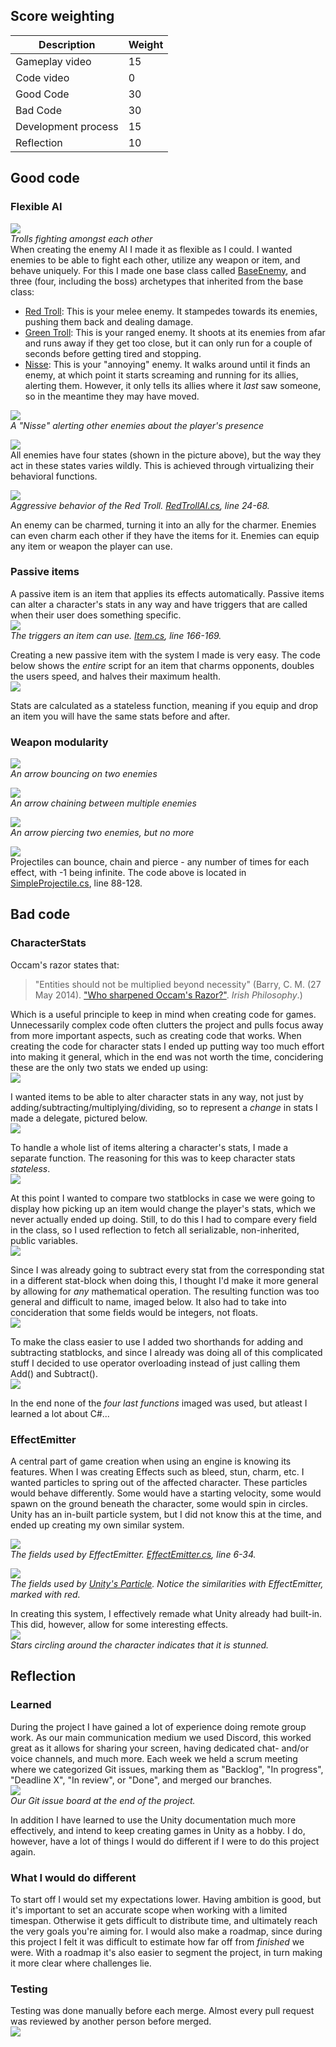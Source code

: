 ## Score weighting
|Description | Weight |
|----|----|
|Gameplay video | 15 |
|Code video | 0 |
|Good Code  | 30 |
|Bad Code | 30 |
|Development process | 15 |
|Reflection | 10 |

## Good code
### Flexible AI
![](https://github.com/AxelJacobsen/FolkHorror/blob/main/Reports/Images/Sequence%2001.gif)<br>
*Trolls fighting amongst each other*<br>
When creating the enemy AI I made it as flexible as I could. I wanted enemies to be able to fight each other, utilize any weapon or item, and behave uniquely. For this I made one base class called [BaseEnemy](../Assets/Scripts/Characters/Enemies/BaseEnemyAI.cs), and three (four, including the boss) archetypes that inherited from the base class:<br>
- [Red Troll](../Assets/Scripts/Characters/Enemies/RedTrollAI.cs): This is your melee enemy. It stampedes towards its enemies, pushing them back and dealing damage.
- [Green Troll](../Assets/Scripts/Characters/Enemies/GreenTrollAI.cs): This is your ranged enemy. It shoots at its enemies from afar and runs away if they get too close, but it can only run for a couple of seconds before getting tired and stopping.
- [Nisse](../Assets/Scripts/Characters/Enemies/NisseAI.cs): This is your "annoying" enemy. It walks around until it finds an enemy, at which point it starts screaming and running for its allies, alerting them. However, it only tells its allies where it *last* saw someone, so in the meantime they may have moved.

![](https://github.com/AxelJacobsen/FolkHorror/blob/main/Reports/Images/Sequence%2001_1.gif)<br>
*A "Nisse" alerting other enemies about the player's presence*<br>

![](https://github.com/AxelJacobsen/FolkHorror/blob/main/Reports/Images/Pasted%20image%2020221212225348.png)<br>
All enemies have four states (shown in the picture above), but the way they act in these states varies wildly. This is achieved through virtualizing their behavioral functions.<br>

![](https://github.com/AxelJacobsen/FolkHorror/blob/main/Reports/Images/Pasted%20image%2020221212225958.png)<br>
*Aggressive behavior of the Red Troll. [RedTrollAI.cs](../Assets/Scripts/Characters/Enemies/RedTrollAI.cs), line 24-68.*<br>

An enemy can be charmed, turning it into an ally for the charmer. Enemies can even charm each other if they have the items for it. Enemies can equip any item or weapon the player can use.<br>

### Passive items
A passive item is an item that applies its effects automatically. Passive items can alter a character's stats in any way and have triggers that are called when their user does something specific.<br>
![](https://github.com/AxelJacobsen/FolkHorror/blob/main/Reports/Images/Pasted%20image%2020221212230945.png)<br>
*The triggers an item can use. [Item.cs](../Assets/Scripts/Items/Item.cs), line 166-169.*<br>

Creating a new passive item with the system I made is very easy. The code below shows the *entire* script for an item that charms opponents, doubles the users speed, and halves their maximum health.<br>
![](https://github.com/AxelJacobsen/FolkHorror/blob/main/Reports/Images/Pasted%20image%2020221212231342.png)<br>

Stats are calculated as a stateless function, meaning if you equip and drop an item you will have the same stats before and after. <br>

### Weapon modularity
![](https://github.com/AxelJacobsen/FolkHorror/blob/main/Reports/Images/Sequence%2001_2.gif)<br>
*An arrow bouncing on two enemies*<br>

![](https://github.com/AxelJacobsen/FolkHorror/blob/main/Reports/Images/Sequence%2001_3.gif)<br>
*An arrow chaining between multiple enemies*<br>

![](https://github.com/AxelJacobsen/FolkHorror/blob/main/Reports/Images/Sequence%2001_4.gif)<br>
*An arrow piercing two enemies, but no more*<br>

![](https://github.com/AxelJacobsen/FolkHorror/blob/main/Reports/Images/Pasted%20image%2020221213003210.png)<br>
Projectiles can bounce, chain and pierce - any number of times for each effect, with -1 being infinite. The code above is located in [SimpleProjectile.cs](../Assets/Scripts/Projectiles/SimpleProjectile.cs), line 88-128.<br>

## Bad code
### CharacterStats
Occam's razor states that:<br>
>"Entities should not be multiplied beyond necessity"
>(Barry, C. M. (27 May 2014). ["Who sharpened Occam's Razor?"](https://www.irishphilosophy.com/2014/05/27/who-sharpened-occams-razor/). _Irish Philosophy_.)

Which is a useful principle to keep in mind when creating code for games. Unnecessarily complex code often clutters the project and pulls focus away from more important aspects, such as creating code that works. When creating the code for character stats I ended up putting way too much effort into making it general, which in the end was not worth the time, concidering these are the only two stats we ended up using:<br>
![](https://github.com/AxelJacobsen/FolkHorror/blob/main/Reports/Images/Pasted%20image%2020221213004717.png])<br>

I wanted items to be able to alter character stats in any way, not just by adding/subtracting/multiplying/dividing, so to represent a *change* in stats I made a delegate, pictured below.<br>
![](https://github.com/AxelJacobsen/FolkHorror/blob/main/Reports/Images/Pasted%20image%2020221213005229.png)<br>

To handle a whole list of items altering a character's stats, I made a separate function. The reasoning for this was to keep character stats *stateless*.<br>
![](https://github.com/AxelJacobsen/FolkHorror/blob/main/Reports/Images/Pasted%20image%2020221213005336.png)<br>

At this point I wanted to compare two statblocks in case we were going to display how picking up an item would change the player's stats, which we never actually ended up doing. Still, to do this I had to compare every field in the class, so I used reflection to fetch all serializable, non-inherited, public variables.<br>
![](https://github.com/AxelJacobsen/FolkHorror/blob/main/Reports/Images/Pasted%20image%2020221213005824.png)<br>

Since I was already going to subtract every stat from the corresponding stat in a different stat-block when doing this, I thought I'd make it more general by allowing for *any* mathematical operation. The resulting function was too general and difficult to name, imaged below. It also had to take into concideration that some fields would be integers, not floats.<br>
![](https://github.com/AxelJacobsen/FolkHorror/blob/main/Reports/Images/Pasted%20image%2020221213011027.png)<br>

To make the class easier to use I added two shorthands for adding and subtracting statblocks, and since I already was doing all of this complicated stuff I decided to use operator overloading instead of just calling them Add() and Subtract().<br>
![](https://github.com/AxelJacobsen/FolkHorror/blob/main/Reports/Images/Pasted%20image%2020221213011152.png)<br>

In the end none of the *four last functions* imaged was used, but atleast I learned a lot about C#...<br>

### EffectEmitter
A central part of game creation when using an engine is knowing its features. When I was creating Effects such as bleed, stun, charm, etc. I wanted particles to spring out of the affected character. These particles would behave differently. Some would have a starting velocity, some would spawn on the ground beneath the character, some would spin in circles. Unity has an in-built particle system, but I did not know this at the time, and ended up creating my own similar system.<br>

![](https://github.com/AxelJacobsen/FolkHorror/blob/main/Reports/Images/Pasted%20image%2020221213020939.png)<br>
*The fields used by EffectEmitter. [EffectEmitter.cs](../Assets/Scripts/Effects/EffectEmitter.cs), line 6-34.*<br>

![](https://github.com/AxelJacobsen/FolkHorror/blob/main/Reports/Images/Pasted%20image%2020221213022247.png)<br>
*The fields used by [Unity's Particle](https://docs.unity3d.com/ScriptReference/ParticleSystem.Particle.html). Notice the similarities with EffectEmitter, marked with red.*<br>

In creating this system, I effectively remade what Unity already had built-in. This did, however, allow for some interesting effects.<br>
![](https://github.com/AxelJacobsen/FolkHorror/blob/main/Reports/Images/Sequence%2001_6.gif)<br>
*Stars circling around the character indicates that it is stunned.*<br>

## Reflection
### Learned
During the project I have gained a lot of experience doing remote group work. As our main communication medium we used Discord, this worked great as it allows for sharing your screen, having dedicated chat- and/or voice channels, and much more. Each week we held a scrum meeting where we categorized Git issues, marking them as "Backlog", "In progress", "Deadline X", "In review", or "Done", and merged our branches.<br>
![](https://github.com/AxelJacobsen/FolkHorror/blob/main/Reports/Images/Pasted%20image%2020221213030320.png)<br>
*Our Git issue board at the end of the project.*<br>

In addition I have learned to use the Unity documentation much more effectively, and intend to keep creating games in Unity as a hobby. I do, however, have a lot of things I would do different if I were to do this project again. <br>

### What I would do different
To start off I would set my expectations lower. Having ambition is good, but it's important to set an accurate scope when working with a limited timespan. Otherwise it gets difficult to distribute time, and ultimately reach the very goals you're aiming for. I would also make a roadmap, since during this project I felt it was difficult to estimate how far off from *finished* we were. With a roadmap it's also easier to segment the project, in turn making it more clear where challenges lie.<br>

### Testing
Testing was done manually before each merge. Almost every pull request was reviewed by another person before merged. <br>
![](https://github.com/AxelJacobsen/FolkHorror/blob/main/Reports/Images/Pasted%20image%2020221213041743.png)<br>
